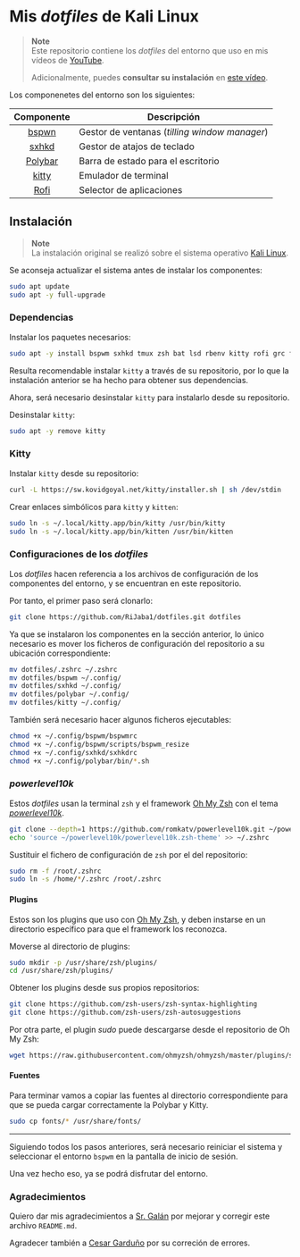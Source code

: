 # Mis *dotfiles* de Kali Linux

> **Note**  
> Este repositorio contiene los *dotfiles* del entorno que uso en mis vídeos de [YouTube](https://www.youtube.com/@RiJaba1).  
>
> Adicionalmente, puedes **consultar su instalación** en [este vídeo](https://youtu.be/1BAoR-h1Dso).

Los componenetes del entorno son los siguientes:

|                  Componente                   | Descripción                                   |
|:---------------------------------------------:| --------------------------------------------- |
| [bspwn](https://github.com/baskerville/bspwm) | Gestor de ventanas (*tilling window manager*) |
| [sxhkd](https://github.com/baskerville/sxhkd) | Gestor de atajos de teclado                   |
| [Polybar](https://github.com/polybar/polybar) | Barra de estado para el escritorio            |
| [kitty](https://github.com/kovidgoyal/kitty)  | Emulador de terminal                          |
|  [Rofi](https://github.com/davatorium/rofi)   | Selector de aplicaciones                      |


## Instalación

> **Note**  
> La instalación original se realizó sobre el sistema operativo [Kali Linux](https://kali.org).

Se aconseja actualizar el sistema antes de instalar los componentes:

```bash
sudo apt update
sudo apt -y full-upgrade 
```

### Dependencias

Instalar los paquetes necesarios:

```bash
sudo apt -y install bspwm sxhkd tmux zsh bat lsd rbenv kitty rofi grc fzf wmname polybar feh
```

Resulta recomendable instalar `kitty` a través de su repositorio, por lo que la instalación anterior se ha hecho para obtener sus dependencias.

Ahora, será necesario desinstalar `kitty` para instalarlo desde su repositorio.

Desinstalar `kitty`:

```bash
sudo apt -y remove kitty
```


### Kitty

Instalar `kitty` desde su repositorio:

```bash
curl -L https://sw.kovidgoyal.net/kitty/installer.sh | sh /dev/stdin
```

Crear enlaces simbólicos para `kitty` y `kitten`:

```bash
sudo ln -s ~/.local/kitty.app/bin/kitty /usr/bin/kitty
sudo ln -s ~/.local/kitty.app/bin/kitten /usr/bin/kitten
```

### Configuraciones de los *dotfiles*

Los *dotfiles* hacen referencia a los archivos de configuración de los componentes del entorno, y se encuentran en este repositorio.

Por tanto, el primer paso será clonarlo:

```bash
git clone https://github.com/RiJaba1/dotfiles.git dotfiles
```

Ya que se instalaron los componentes en la sección anterior, lo único necesario es mover los ficheros de configuración del repositorio a su ubicación correspondiente:

```bash
mv dotfiles/.zshrc ~/.zshrc
mv dotfiles/bspwm ~/.config/
mv dotfiles/sxhkd ~/.config/
mv dotfiles/polybar ~/.config/
mv dotfiles/kitty ~/.config/
```

También será necesario hacer algunos ficheros ejecutables:

```bash
chmod +x ~/.config/bspwm/bspwmrc
chmod +x ~/.config/bspwm/scripts/bspwm_resize
chmod +x ~/.config/sxhkd/sxhkdrc
chmod +x ~/.config/polybar/bin/*.sh
```

### *powerlevel10k*

Estos *dotfiles* usan la terminal `zsh` y el framework [Oh My Zsh](https://ohmyz.sh) con el tema *[powerlevel10k](https://github.com/romkatv/powerlevel10k)*.

```bash
git clone --depth=1 https://github.com/romkatv/powerlevel10k.git ~/powerlevel10k
echo 'source ~/powerlevel10k/powerlevel10k.zsh-theme' >> ~/.zshrc
```

Sustituir el fichero de configuración de `zsh` por el del repositorio:

```bash
sudo rm -f /root/.zshrc
sudo ln -s /home/*/.zshrc /root/.zshrc
```

#### Plugins

Estos son los plugins que uso con [Oh My Zsh](https://ohmyz.sh), y deben instarse en un directorio específico para que el framework los reconozca.

Moverse al directorio de plugins:

```bash
sudo mkdir -p /usr/share/zsh/plugins/
cd /usr/share/zsh/plugins/
```

Obtener los plugins desde sus propios repositorios:

```bash
git clone https://github.com/zsh-users/zsh-syntax-highlighting
git clone https://github.com/zsh-users/zsh-autosuggestions
```

Por otra parte, el plugin *sudo* puede descargarse desde el repositorio de Oh My Zsh:

```bash
wget https://raw.githubusercontent.com/ohmyzsh/ohmyzsh/master/plugins/sudo/sudo.plugin.zsh
```

#### Fuentes

Para terminar vamos a copiar las fuentes al directorio correspondiente para que se pueda cargar correctamente la Polybar y Kitty.

```bash
sudo cp fonts/* /usr/share/fonts/
```


---

Siguiendo todos los pasos anteriores, será necesario reiniciar el sistema y seleccionar el entorno `bspwm` en la pantalla de inicio de sesión.

Una vez hecho eso, ya se podrá disfrutar del entorno.

### Agradecimientos

Quiero dar mis agradecimientos a [Sr. Galán](https://github.com/15Galan) por mejorar y corregir este archivo `README.md`.

Agradecer también a [Cesar Garduño](https://github.com/CesarGBkR) por su correción de errores.
